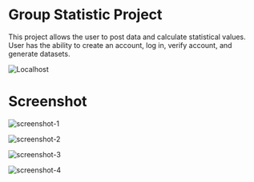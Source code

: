 # Group Statistic Project

This project allows the user to post data and calculate statistical values. 
User has the ability to create an account, log in, verify account, and generate datasets.

![Localhost](https://user-images.githubusercontent.com/13598741/102641881-d335bb80-4182-11eb-9e68-4c8da2bdc381.gif)
# Screenshot 


![screenshot-1](https://user-images.githubusercontent.com/13598741/102641983-fceee280-4182-11eb-94fb-cc7385c4e727.jpg)

![screenshot-2](https://user-images.githubusercontent.com/13598741/102641989-fe200f80-4182-11eb-83bd-cbbca501f69e.jpg)

![screenshot-3](https://user-images.githubusercontent.com/13598741/102641993-fe200f80-4182-11eb-8816-7f661f91fcf2.jpg)

![screenshot-4](https://user-images.githubusercontent.com/13598741/102641994-feb8a600-4182-11eb-8861-5863f65d4894.jpg)
